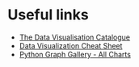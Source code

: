 # Useful links

- [The Data Visualisation Catalogue](https://datavizcatalogue.com/)
- [Data Visualization Cheat Sheet](https://www.datacamp.com/cheat-sheet/data-viz-cheat-sheet)
- [Python Graph Gallery - All Charts](https://www.python-graph-gallery.com/all-charts/)